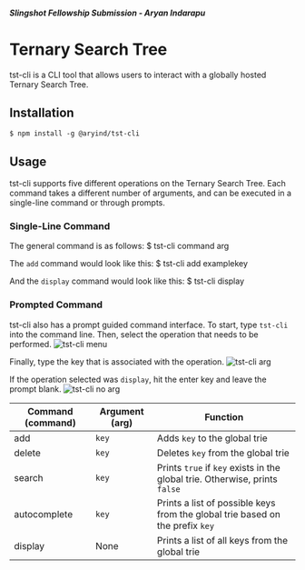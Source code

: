 ##### Slingshot Fellowship Submission - Aryan Indarapu
# Ternary Search Tree
tst-cli is a CLI tool that allows users to interact with a globally hosted Ternary Search Tree.

## Installation
    $ npm install -g @aryind/tst-cli

## Usage
tst-cli supports five different operations on the Ternary Search Tree. Each command takes a different number of arguments, and can be executed in a single-line command or through prompts.

### Single-Line Command
The general command is as follows:
    $ tst-cli command arg

The `add` command would look like this:
    $ tst-cli add examplekey

And the `display` command would look like this:
    $ tst-cli display

### Prompted Command
tst-cli also has a prompt guided command interface. To start, type `tst-cli` into the command line. Then, select the operation that needs to be performed. 
![tst-cli menu](https://imgur.com/0bUApSu.png)

Finally, type the key that is associated with the operation. 
![tst-cli arg](https://imgur.com/O56Ec4v.png)

If the operation selected was `display`, hit the enter key and leave the prompt blank.
![tst-cli no arg](https://imgur.com/vJRiOtY.png)


| Command (command) | Argument (arg) | Function                                                                      |
|-------------------|----------------|-------------------------------------------------------------------------------|
| add               | `key`          | Adds `key` to the global trie                                                 |
| delete            | `key`          | Deletes `key` from the global trie                                            |
| search            | `key`          | Prints `true` if `key` exists in the global trie. Otherwise, prints `false`   |
| autocomplete      | `key`          | Prints a list of possible keys from the global trie based on the prefix `key` |
| display           | None           | Prints a list of all keys from the global trie                                |
